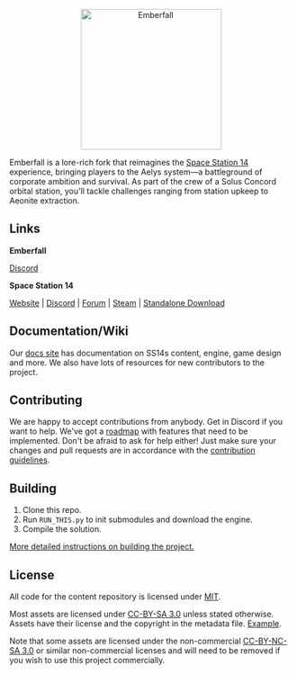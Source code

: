 <p align="center"> <img alt="Emberfall" width="250" src="https://raw.githubusercontent.com/emberfall-14/emberfall/11ee144488a3f6a1550acf1f487746b8cb51af6e/Resources/Textures/Logo/logo.png" /></p>

Emberfall is a lore-rich fork that reimagines the [Space Station 14](https://github.com/space-wizards/space-station-14/) experience, bringing players to the Aelys system—a battleground of corporate ambition and survival. As part of the crew of a Solus Concord orbital station, you'll tackle challenges ranging from station upkeep to Aeonite extraction.

## Links

**Emberfall**

[Discord](https://discord.gg/bKZ5sWyKhH)

**Space Station 14**

[Website](https://spacestation14.io/) | [Discord](https://discord.ss14.io/) | [Forum](https://forum.spacestation14.io/) | [Steam](https://store.steampowered.com/app/1255460/Space_Station_14/) | [Standalone Download](https://spacestation14.io/about/nightlies/)

## Documentation/Wiki

Our [docs site](https://docs.spacestation14.io/) has documentation on SS14s content, engine, game design and more. We also have lots of resources for new contributors to the project.

## Contributing

We are happy to accept contributions from anybody. Get in Discord if you want to help. We've got a [roadmap](https://github.com/orgs/emberfall-14/projects/1/views/1) with features that need to be implemented. Don't be afraid to ask for help either!
Just make sure your changes and pull requests are in accordance with the [contribution guidelines](https://docs.spacestation14.com/en/general-development/codebase-info/pull-request-guidelines.html).

## Building

1. Clone this repo.
2. Run `RUN_THIS.py` to init submodules and download the engine.
3. Compile the solution.

[More detailed instructions on building the project.](https://docs.spacestation14.com/en/general-development/setup.html)

## License

All code for the content repository is licensed under [MIT](https://github.com/space-wizards/space-station-14/blob/master/LICENSE.TXT).

Most assets are licensed under [CC-BY-SA 3.0](https://creativecommons.org/licenses/by-sa/3.0/) unless stated otherwise. Assets have their license and the copyright in the metadata file. [Example](https://github.com/space-wizards/space-station-14/blob/master/Resources/Textures/Objects/Tools/crowbar.rsi/meta.json).

Note that some assets are licensed under the non-commercial [CC-BY-NC-SA 3.0](https://creativecommons.org/licenses/by-nc-sa/3.0/) or similar non-commercial licenses and will need to be removed if you wish to use this project commercially.
